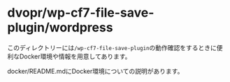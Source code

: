 # dvopr/wp-cf7-file-save-plugin/wordpress

このディレクトリーには`/wp-cf7-file-save-plugin`の動作確認をするときに便利なDocker環境や情報を用意してあります。

docker/README.mdにDocker環境についての説明があります。

